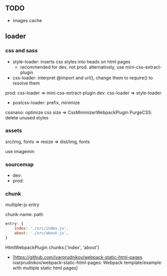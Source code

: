 ## TODO

- images cache

## loader

### css and sass

- style-loader: inserts css styles into heads on html pages
  - recommended for dev, not prod. alternatively, use mini-css-extract-plugin
- css-loader: interpret @import and url(), change them to require() to resolve them

prod: css-loader => mini-css-extract-plugin
dev: css-loader => style-loader

- postcss-loader: prefix, minimize

cssnano: optimize css size => CssMinimizerWebpackPlugin
PurgeCSS: delete unused styles

### assets

src/img, fonts => resize => dist/img, fonts

use imagemin

### sourcemap

- dev:
- prod:

### chunk

multiple-js
entry

chunk-name: path

```js
entry: {
    index: './src/index.js',
    about: './src/about.js',
}
```

HtmlWebpackPlugin
chunks:['index', 'about']

- [https://github.com/ivarprudnikov/webpack-static-html-pages ivarprudnikov/webpack-static-html-pages: Webpack template/example with multiple static html pages]
